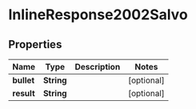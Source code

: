 
# InlineResponse2002Salvo

## Properties
Name | Type | Description | Notes
------------ | ------------- | ------------- | -------------
**bullet** | **String** |  |  [optional]
**result** | **String** |  |  [optional]



